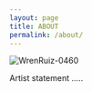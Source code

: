```yaml
---
layout: page
title: ABOUT
permalink: /about/
---
```


![WrenRuiz-0460](https://user-images.githubusercontent.com/83798945/117521013-7e4fe180-af79-11eb-9fd0-61e0f7efeccb.jpg)

Artist statement .....

